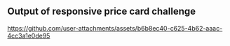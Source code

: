## Output of responsive price card challenge

https://github.com/user-attachments/assets/b6b8ec40-c625-4b62-aaac-4cc3a1e0de95

